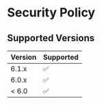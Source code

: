 # Security Policy

## Supported Versions

| Version | Supported          |
| ------- | ------------------ |
| 6.1.x   | :white_check_mark: |
| 6.0.x   | :white_check_mark: |
| < 6.0   | :white_check_mark: |
